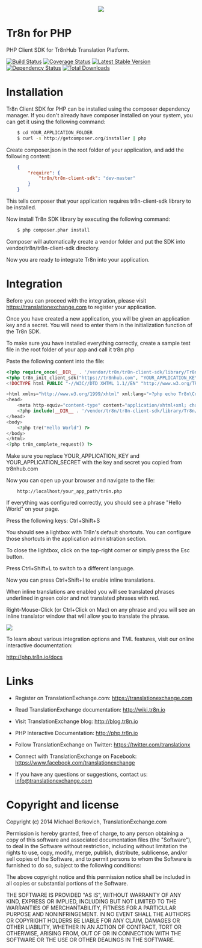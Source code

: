 <p align="center">
  <img src="https://raw.github.com/tr8n/tr8n/master/doc/screenshots/tr8nlogo.png">
</p>

Tr8n for PHP
==================

PHP Client SDK for Tr8nHub Translation Platform.

[![Build Status](https://travis-ci.org/tr8n/tr8n_php_clientsdk.png?branch=master)](https://travis-ci.org/tr8n/tr8n_php_clientsdk)
[![Coverage Status](https://coveralls.io/repos/tr8n/tr8n_php_clientsdk/badge.png?branch=master)](https://coveralls.io/r/tr8n/tr8n_php_clientsdk?branch=master)
[![Latest Stable Version](https://poser.pugx.org/tr8n/tr8n-client-sdk/v/stable.png)](https://packagist.org/packages/tr8n/tr8n-client-sdk)
[![Dependency Status](https://www.versioneye.com/user/projects/52e36159ec1375c6f4000075/badge.png)](https://www.versioneye.com/user/projects/52e36159ec1375c6f4000075)
[![Total Downloads](https://poser.pugx.org/tr8n/tr8n-client-sdk/downloads.png)](https://packagist.org/packages/tr8n/tr8n-client-sdk)

Installation
==================

Tr8n Client SDK for PHP can be installed using the composer dependency manager. If you don't already have composer installed on your system, you can get it using the following command:

```sh
    $ cd YOUR_APPLICATION_FOLDER
    $ curl -s http://getcomposer.org/installer | php
```

Create composer.json in the root folder of your application, and add the following content:

```json
    {
        "require": {
            "tr8n/tr8n-client-sdk": "dev-master"
        }
    }
```

This tells composer that your application requires tr8n-client-sdk library to be installed.

Now install Tr8n SDK library by executing the following command:

```sh
    $ php composer.phar install
```

Composer will automatically create a vendor folder and put the SDK into vendor/tr8n/tr8n-client-sdk directory.

Now you are ready to integrate Tr8n into your application.


Integration
==================

Before you can proceed with the integration, please visit https://translationexchange.com to register your application.

Once you have created a new application, you will be given an application key and a secret. You will need to enter them in the initialization function of the Tr8n SDK.

To make sure you have installed everything correctly, create a sample test file in the root folder of your app and call it tr8n.php

Paste the following content into the file:

```php
<?php require_once(__DIR__ . '/vendor/tr8n/tr8n-client-sdk/library/Tr8n.php'); ?>
<?php tr8n_init_client_sdk("https://tr8nhub.com", "YOUR_APPLICATION_KEY", "YOUR_APPLICATION_SECRET"); ?>
<!DOCTYPE html PUBLIC "-//W3C//DTD XHTML 1.1//EN" "http://www.w3.org/TR/xhtml11/DTD/xhtml11.dtd">

<html xmlns="http://www.w3.org/1999/xhtml" xml:lang="<?php echo Tr8n\Config::instance()->current_language->locale; ?>" lang="<?php echo Tr8n\Config::instance()->current_language->locale; ?>">
<head>
    <meta http-equiv="content-type" content="application/xhtml+xml; charset=UTF-8" />
    <?php include(__DIR__ . '/vendor/tr8n/tr8n-client-sdk/library/Tr8n/Includes/Scripts.php'); ?>
</head>
<body>
    <?php tre("Hello World") ?>
</body>
</html>
<?php tr8n_complete_request() ?>
```


Make sure you replace YOUR_APPLICATION_KEY and YOUR_APPLICATION_SECRET with the key and secret you copied from tr8nhub.com

Now you can open up your browser and navigate to the file:

        http://localhost/your_app_path/tr8n.php

If everything was configured correctly, you should see a phrase "Hello World" on your page.

Press the following keys:  Ctrl+Shift+S

You should see a lightbox with Tr8n's default shortcuts. You can configure those shortcuts in the application administration section.

To close the lightbox, click on the top-right corner or simply press the Esc button.

Press Ctrl+Shift+L to switch to a different language.

Now you can press Ctrl+Shift+I to enable inline translations.

When inline translations are enabled you will see translated phrases underlined in green color and not translated phrases with red.

Right-Mouse-Click (or Ctrl+Click on Mac) on any phrase and you will see an inline translator window that will allow you to translate the phrase.

<img src="http://wiki.tr8nhub.com/images/6/6e/Sample_Translation.png">


To learn about various integration options and TML features, visit our online interactive documentation:

http://php.tr8n.io/docs


Links
==================

* Register on TranslationExchange.com: https://translationexchange.com

* Read TranslationExchange documentation: http://wiki.tr8n.io

* Visit TranslationExchange blog: http://blog.tr8n.io

* PHP Interactive Documentation: http://php.tr8n.io

* Follow TranslationExchange on Twitter: https://twitter.com/translationx

* Connect with TranslationExchange on Facebook: https://www.facebook.com/translationexchange

* If you have any questions or suggestions, contact us: info@translationexchange.com


Copyright and license
==================

Copyright (c) 2014 Michael Berkovich, TranslationExchange.com

Permission is hereby granted, free of charge, to any person obtaining
a copy of this software and associated documentation files (the
"Software"), to deal in the Software without restriction, including
without limitation the rights to use, copy, modify, merge, publish,
distribute, sublicense, and/or sell copies of the Software, and to
permit persons to whom the Software is furnished to do so, subject to
the following conditions:

The above copyright notice and this permission notice shall be
included in all copies or substantial portions of the Software.

THE SOFTWARE IS PROVIDED "AS IS", WITHOUT WARRANTY OF ANY KIND,
EXPRESS OR IMPLIED, INCLUDING BUT NOT LIMITED TO THE WARRANTIES OF
MERCHANTABILITY, FITNESS FOR A PARTICULAR PURPOSE AND
NONINFRINGEMENT. IN NO EVENT SHALL THE AUTHORS OR COPYRIGHT HOLDERS BE
LIABLE FOR ANY CLAIM, DAMAGES OR OTHER LIABILITY, WHETHER IN AN ACTION
OF CONTRACT, TORT OR OTHERWISE, ARISING FROM, OUT OF OR IN CONNECTION
WITH THE SOFTWARE OR THE USE OR OTHER DEALINGS IN THE SOFTWARE.
